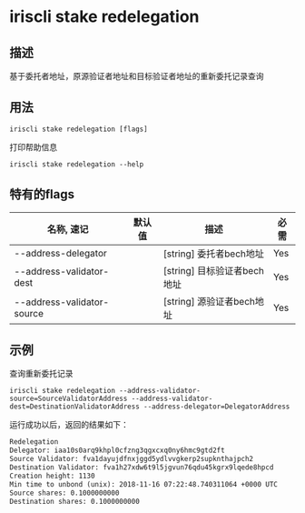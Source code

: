 # iriscli stake redelegation

## 描述

基于委托者地址，原源验证者地址和目标验证者地址的重新委托记录查询 

## 用法

```
iriscli stake redelegation [flags]
```
打印帮助信息
```
iriscli stake redelegation --help
```

## 特有的flags

| 名称, 速记                  | 默认值                      | 描述                                                                | 必需     |
| -------------------------- | -------------------------- | ------------------------------------------------------------------- | -------- | 
| --address-delegator        |                            | [string] 委托者bech地址                                              | Yes      |
| --address-validator-dest   |                            | [string] 目标验证者bech地址                                          | Yes      |
| --address-validator-source |                            | [string] 源验证者bech地址                                            | Yes      |

## 示例

查询重新委托记录
```
iriscli stake redelegation --address-validator-source=SourceValidatorAddress --address-validator-dest=DestinationValidatorAddress --address-delegator=DelegatorAddress
```

运行成功以后，返回的结果如下：

```txt
Redelegation
Delegator: iaa10s0arq9khpl0cfzng3qgxcxq0ny6hmc9gtd2ft
Source Validator: fva1dayujdfnxjggd5ydlvvgkerp2supknthajpch2
Destination Validator: fva1h27xdw6t9l5jgvun76qdu45kgrx9lqede8hpcd
Creation height: 1130
Min time to unbond (unix): 2018-11-16 07:22:48.740311064 +0000 UTC
Source shares: 0.1000000000
Destination shares: 0.1000000000
```

